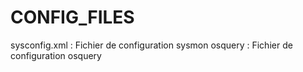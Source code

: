 # CONFIG_FILES
sysconfig.xml : Fichier de configuration sysmon
osquery : Fichier de configuration osquery
